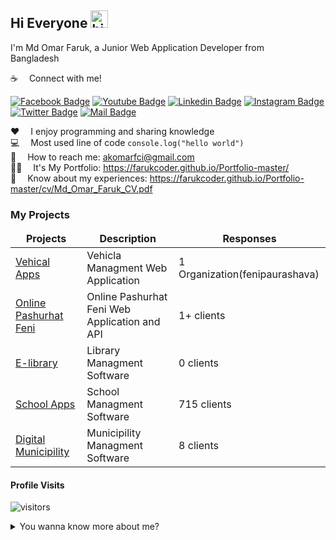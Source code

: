 ## Hi Everyone <img src="https://user-images.githubusercontent.com/1303154/88677602-1635ba80-d120-11ea-84d8-d263ba5fc3c0.gif" width="28px" alt="hi">

I'm Md Omar Faruk, a Junior Web Application Developer from <img src="https://image.flaticon.com/icons/svg/323/323299.svg" width="13"/> Bangladesh

:coffee: &emsp;Connect with me!

[![Facebook Badge](https://img.shields.io/badge/Facebook-1877F2?style=for-the-badge&logo=facebook&logoColor=white)](https://www.facebook.com/omarfaruk9345/) [![Youtube Badge](https://img.shields.io/badge/YouTube-FF0000?style=for-the-badge&logo=youtube&logoColor=white)](https://www.youtube.com/c/MdOmarFaruk45) [![Linkedin Badge](https://img.shields.io/badge/LinkedIn-0077B5?style=for-the-badge&logo=linkedin&logoColor=white)](https://www.linkedin.com/in/omarfaruk9345/) [![Instagram Badge](https://img.shields.io/badge/Instagram-E4405F?style=for-the-badge&logo=instagram&logoColor=white)](https://www.instagram.com/md_omar.faruk/?hl=en) [![Twitter Badge](https://img.shields.io/badge/Twitter-1DA1F2?style=for-the-badge&logo=twitter&logoColor=white)](https://twitter.com/Farukomarfci) [![Mail Badge](https://img.shields.io/badge/Gmail-D14836?style=for-the-badge&logo=gmail&logoColor=white)](mailto:akomarfci@gmail.com)


:hearts: &emsp;I enjoy programming and sharing knowledge <br/>
:computer: &emsp;Most used line of code `console.log("hello world")` <br/>
:e-mail: &emsp;How to reach me: akomarfci@gmail.com<br/>
👨‍💻 &emsp;It's My Portfolio: https://farukcoder.github.io/Portfolio-master/<br/>
📄 &emsp;Know about my experiences: https://farukcoder.github.io/Portfolio-master/cv/Md_Omar_Faruk_CV.pdf<br/>
<!-- 
#### Things I code with

[![SASS Badge](https://img.shields.io/badge/Sass-CC6699?style=for-the-badge&logo=sass&logoColor=white)](#) [![Javascript Badge](https://img.shields.io/badge/-Javascript-F0DB4F?style=for-the-badge&labelColor=black&logo=javascript&logoColor=F0DB4F)](#) [![Typescript Badge](https://img.shields.io/badge/-Typescript-007acc?style=for-the-badge&labelColor=black&logo=typescript&logoColor=007acc)](#) [![React Badge](https://img.shields.io/badge/-React-61DBFB?style=for-the-badge&labelColor=black&logo=react&logoColor=61DBFB)](#) [![Next.js Badge](https://img.shields.io/badge/next.js-000000?style=for-the-badge&logo=nextdotjs&logoColor=white)](#) [![Nodejs Badge](https://img.shields.io/badge/-Nodejs-3C873A?style=for-the-badge&labelColor=black&logo=node.js&logoColor=3C873A)](#) [![Express.js Badge](https://img.shields.io/badge/Express.js-000000?style=for-the-badge&logo=express&logoColor=white)](#) [![MongoDB Badge](https://img.shields.io/badge/MongoDB-4EA94B?style=for-the-badge&logo=mongodb&logoColor=white)](#) [![GraphQL Badge](https://img.shields.io/badge/-GraphQl-e535ab?style=for-the-badge&labelColor=black&logo=node.js&logoColor=e535ab)](#) [![VSCode Badge](https://img.shields.io/badge/Visual_Studio-5C2D91?style=for-the-badge&logo=visual%20studio&logoColor=white)](#) [![Git Badge](https://img.shields.io/badge/Git-F05032?style=for-the-badge&logo=git&logoColor=white)](#) -->


### My Projects

<table>
  <thead align="center">
    <tr border: none;>
      <td><b>Projects</b></td>
      <td><b>Description</b></td>
      <td><b>Responses</b></td>
    </tr>
  </thead>
  <tbody>
    <tr>
      <td><a href="http://vehicleapps.comillalg.gov.bd/" target="_blank">Vehical Apps</a></td>
      <td>Vehicla Managment Web Application</td>
      <td>1 Organization(fenipaurashava)</td>
    </tr>
    <tr>
      <td><a href="http://onlinepashurhatfeni.com/" target="_blank">Online Pashurhat Feni</a></td>
      <td>Online Pashurhat Feni Web Application and API</td>
      <td>1+ clients</td>
    </tr>
    <tr>
      <td><a href="http://elibrary.digiins.gov.bd/" target="_blank">E-library</a></td>
      <td>Library Managment Software</td>
      <td>0 clients</td>
    </tr>
    <tr>
      <td><a href="http://apps.digiins.gov.bd/" target="_blank">School Apps</a></td>
      <td>School Managment Software</td>
      <td>715 clients</td>
    </tr>
    <tr>
      <td><a href="http://fenipaurashava.gov.bd/" target="_blank">Digital Municipility</a></td>
      <td>Municipility Managment Software</td>
      <td>8 clients</td>
    </tr>
  </tbody>
</table>



#### Profile Visits 

![visitors](https://visitor-badge.glitch.me/badge?page_id=Farukcoder.Farukcoder)

<details>
<summary>
  You wanna know more about me?
</summary>

<br >

I love sharing knowledge and putting tutorials, courses and posts together for helping other developers

#### Github Stats

![Farukcoder's github stats](https://github-readme-stats.vercel.app/api?username=farukcoder&count_private=true&theme=tokyonight&hide=contribs,prs)

</details>
